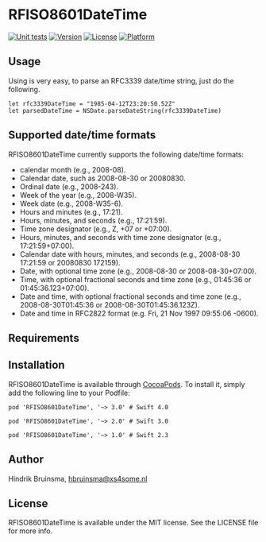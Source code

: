 # RFISO8601DateTime

[![Unit tests](https://github.com/readefries/RFISO8601DateTime/actions/workflows/check-pr.yml/badge.svg)](https://github.com/readefries/RFISO8601DateTime/actions/workflows/check-pr.yml)
[![Version](https://img.shields.io/cocoapods/v/RFISO8601DateTime.svg?style=flat)](http://cocoapods.org/pods/RFISO8601DateTime)
[![License](https://img.shields.io/cocoapods/l/RFISO8601DateTime.svg?style=flat)](http://cocoapods.org/pods/RFISO8601DateTime)
[![Platform](https://img.shields.io/cocoapods/p/RFISO8601DateTime.svg?style=flat)](http://cocoapods.org/pods/RFISO8601DateTime)

## Usage

Using is very easy, to parse an RFC3339 date/time string, just do the following.

```
let rfc3339DateTime = "1985-04-12T23:20:50.52Z"
let parsedDateTime = NSDate.parseDateString(rfc3339DateTime)
```

## Supported date/time formats

RFISO8601DateTime currently supports the following date/time formats:
* calendar month (e.g., 2008-08).
* Calendar date, such as 2008-08-30 or 20080830.
* Ordinal date (e.g., 2008-243). 
* Week of the year (e.g., 2008-W35).
* Week date (e.g., 2008-W35-6).
* Hours and minutes (e.g., 17:21).
* Hours, minutes, and seconds (e.g., 17:21:59).
* Time zone designator (e.g., Z, +07 or +07:00).
* Hours, minutes, and seconds with time zone designator (e.g., 17:21:59+07:00). 
* Calendar date with hours, minutes, and seconds (e.g., 2008-08-30 17:21:59 or 20080830 172159).
* Date, with optional time zone (e.g., 2008-08-30 or 2008-08-30+07:00).
* Time, with optional fractional seconds and time zone (e.g., 01:45:36 or 01:45:36.123+07:00).
* Date and time, with optional fractional seconds and time zone (e.g., 2008-08-30T01:45:36 or 2008-08-30T01:45:36.123Z).
* Date and time in RFC2822 format (e.g. Fri, 21 Nov 1997 09:55:06 -0600).

## Requirements

## Installation

RFISO8601DateTime is available through [CocoaPods](http://cocoapods.org). To install
it, simply add the following line to your Podfile:

```
pod 'RFISO8601DateTime', '~> 3.0' # Swift 4.0
```

```
pod 'RFISO8601DateTime', '~> 2.0' # Swift 3.0
```

```
pod 'RFISO8601DateTime', '~> 1.0' # Swift 2.3
```

## Author

Hindrik Bruinsma, hbruinsma@xs4some.nl

## License

RFISO8601DateTime is available under the MIT license. See the LICENSE file for more info.
